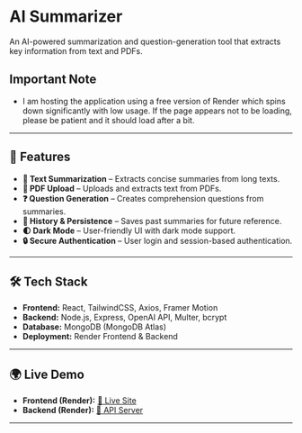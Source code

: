 # AI Summarizer

An AI-powered summarization and question-generation tool that extracts key information from text and PDFs.

## Important Note
- I am hosting the application using a free version of Render which spins down significantly with low usage. If the page appears not to be loading, please be patient and it should load after a bit.
---

## 🚀 Features

- **📄 Text Summarization** – Extracts concise summaries from long texts.
- **📂 PDF Upload** – Uploads and extracts text from PDFs.
- **❓ Question Generation** – Creates comprehension questions from summaries.
- **🔄 History & Persistence** – Saves past summaries for future reference.
- **🌓 Dark Mode** – User-friendly UI with dark mode support.
- **🔒 Secure Authentication** – User login and session-based authentication.

---

## 🛠 Tech Stack

- **Frontend:** React, TailwindCSS, Axios, Framer Motion
- **Backend:** Node.js, Express, OpenAI API, Multer, bcrypt
- **Database:** MongoDB (MongoDB Atlas)
- **Deployment:** Render Frontend & Backend

---

## 🌍 Live Demo

- **Frontend (Render):** [🔗 Live Site](https://ai-summarizer-frontend.onrender.com/)
- **Backend (Render):** [🔗 API Server](https://ai-summarizer-8vz4.onrender.com)

---
